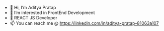 - 👋 Hi, I’m Aditya Pratap
- 👀 I’m interested in FrontEnd Development
- 🌱 REACT JS Developer
- 📫 You can reach me @ https://linkedin.com/in/aditya-pratap-81063a107
